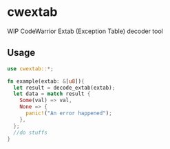 # cwextab

WIP CodeWarrior Extab (Exception Table) decoder tool

## Usage

```rs
use cwextab::*;

fn example(extab: &[u8]){
  let result = decode_extab(extab);
  let data = match result {
    Some(val) => val,
    None => {
      panic!("An error happened");
    },
  };
  //do stuffs
}
```

